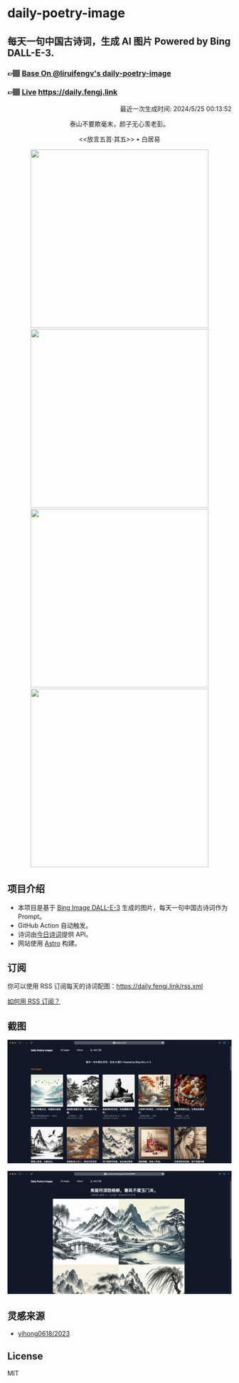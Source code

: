 
# daily-poetry-image

## 每天一句中国古诗词，生成 AI 图片 Powered by Bing DALL-E-3.

### 👉🏽 [Base On @liruifengv's daily-poetry-image](https://github.com/liruifengv/daily-poetry-image)

### 👉🏽 [Live](https://daily.fengj.link) https://daily.fengj.link

<p align="right">
  最近一次生成时间: 2024/5/25 00:13:52
</p>
<p align="center">
泰山不要欺毫末，颜子无心羡老彭。
</p>
<p align="center">
<<放言五首·其五>> • 白居易
</p>
<p align="center">
<img src="https://tse1.mm.bing.net/th/id/OIG4.8snvSl.cbMJLdGRXmryN" height="400" width="400" />
<img src="https://tse3.mm.bing.net/th/id/OIG4.DAYJTe_S7oeJQsSoCjq7" height="400" width="400" />
<img src="https://tse3.mm.bing.net/th/id/OIG4.RJT.cbC.pSrg6GtEPNSF" height="400" width="400" />
<img src="https://tse3.mm.bing.net/th/id/OIG4.V6r0TpSWi8bTkcrlEUXf" height="400" width="400" />
</p>

## 项目介绍

-   本项目是基于 [Bing Image DALL-E-3](https://www.bing.com/images/create) 生成的图片，每天一句中国古诗词作为 Prompt。
-   GitHub Action 自动触发。
-   诗词由[今日诗词](https://www.jinrishici.com/)提供 API。
-   网站使用 [Astro](https://astro.build) 构建。

## 订阅

你可以使用 RSS 订阅每天的诗词配图：https://daily.fengj.link/rss.xml

[如何用 RSS 订阅？](https://zhuanlan.zhihu.com/p/55026716)

## 截图

![图片列表](./screenshots/Snipaste_2023-12-28_21-00-26.png)

![图片详情](./screenshots/Snipaste_2023-12-28_21-00-53.png)

## 灵感来源

-   [yihong0618/2023](https://github.com/yihong0618/2023)

## License

MIT
